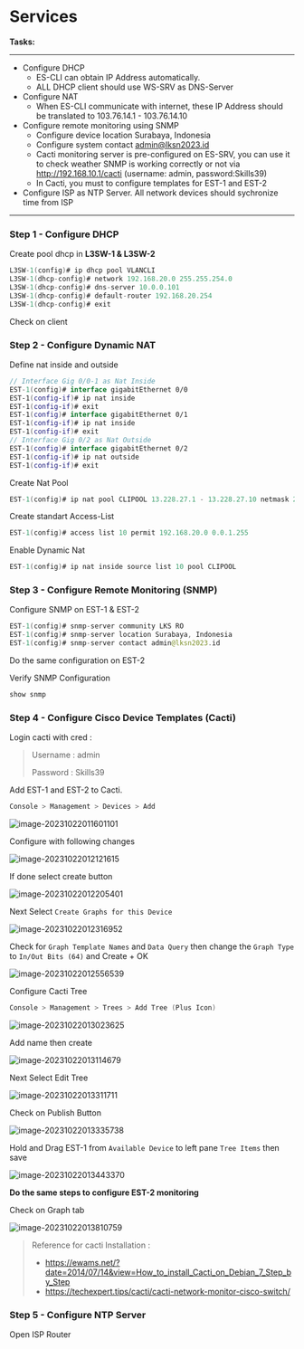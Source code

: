 # Services

**Tasks:**

---

- Configure DHCP
  - ES-CLI can obtain IP Address automatically.
  - ALL DHCP client should use WS-SRV as DNS-Server
- Configure NAT
  - When ES-CLI communicate with internet, these IP Address should be translated to 103.76.14.1 - 103.76.14.10
- Configure remote monitoring using SNMP
  - Configure device location Surabaya, Indonesia
  - Configure system contact admin@lksn2023.id
  - Cacti monitoring server is pre-configured on ES-SRV, you can use it to check weather SNMP is working correctly or not via http://192.168.10.1/cacti (username: admin, password:Skills39)
  - In Cacti, you must to configure templates for EST-1 and EST-2
- Configure ISP as NTP Server. All network devices should sychronize time from ISP

---

### Step 1 - Configure DHCP

Create pool dhcp in **L3SW-1 & L3SW-2**

```kotlin
L3SW-1(config)# ip dhcp pool VLANCLI
L3SW-1(dhcp-config)# network 192.168.20.0 255.255.254.0
L3SW-1(dhcp-config)# dns-server 10.0.0.101
L3SW-1(dhcp-config)# default-router 192.168.20.254
L3SW-1(dhcp-config)# exit
```

Check on client

### Step 2 - Configure Dynamic NAT

Define nat inside and outside

```kotlin
// Interface Gig 0/0-1 as Nat Inside 
EST-1(config)# interface gigabitEthernet 0/0
EST-1(config-if)# ip nat inside
EST-1(config-if)# exit
EST-1(config)# interface gigabitEthernet 0/1
EST-1(config-if)# ip nat inside
EST-1(config-if)# exit
// Interface Gig 0/2 as Nat Outside
EST-1(config)# interface gigabitEthernet 0/2
EST-1(config-if)# ip nat outside
EST-1(config-if)# exit
```

Create Nat Pool

```kotlin
EST-1(config)# ip nat pool CLIPOOL 13.228.27.1 - 13.228.27.10 netmask 255.255.255.0
```

Create standart Access-List

```kotlin
EST-1(config)# access list 10 permit 192.168.20.0 0.0.1.255
```

Enable Dynamic Nat

```kotlin
EST-1(config)# ip nat inside source list 10 pool CLIPOOL
```

### Step 3 - Configure Remote Monitoring (SNMP)

Configure SNMP on EST-1 & EST-2

```kotlin
EST-1(config)# snmp-server community LKS RO
EST-1(config)# snmp-server location Surabaya, Indonesia
EST-1(config)# snmp-server contact admin@lksn2023.id
```

Do the same configuration on EST-2

Verify SNMP Configuration

```kotlin
show snmp
```

### Step 4 - Configure Cisco Device Templates (Cacti)

Login cacti with cred :

> Username : admin
>
> Password : Skills39

Add EST-1 and EST-2 to Cacti. 

```kotlin
Console > Management > Devices > Add
```

![image-20231022011601101](C:\Users\tpmst\AppData\Roaming\Typora\typora-user-images\image-20231022011601101.png)

Configure with following changes

![image-20231022012121615](C:\Users\tpmst\AppData\Roaming\Typora\typora-user-images\image-20231022012121615.png)

If done select create button

![image-20231022012205401](C:\Users\tpmst\AppData\Roaming\Typora\typora-user-images\image-20231022012205401.png)

Next Select `Create Graphs for this Device`

![image-20231022012316952](C:\Users\tpmst\AppData\Roaming\Typora\typora-user-images\image-20231022012316952.png)

Check for `Graph Template Names` and `Data Query` then change the `Graph Type` to `In/Out Bits (64)` and Create + OK

![image-20231022012556539](C:\Users\tpmst\AppData\Roaming\Typora\typora-user-images\image-20231022012556539.png)

Configure Cacti Tree

```kotlin
Console > Management > Trees > Add Tree (Plus Icon)
```

![image-20231022013023625](C:\Users\tpmst\AppData\Roaming\Typora\typora-user-images\image-20231022013023625.png)

Add name then create

![image-20231022013114679](C:\Users\tpmst\AppData\Roaming\Typora\typora-user-images\image-20231022013114679.png)

Next Select Edit Tree

![image-20231022013311711](C:\Users\tpmst\AppData\Roaming\Typora\typora-user-images\image-20231022013311711.png)

Check on Publish Button

![image-20231022013335738](C:\Users\tpmst\AppData\Roaming\Typora\typora-user-images\image-20231022013335738.png)

Hold and Drag EST-1 from `Available Device` to left pane `Tree Items` then save

![image-20231022013443370](C:\Users\tpmst\AppData\Roaming\Typora\typora-user-images\image-20231022013443370.png)

**Do the same steps to configure EST-2 monitoring**

Check on Graph tab

![image-20231022013810759](C:\Users\tpmst\AppData\Roaming\Typora\typora-user-images\image-20231022013810759.png)

> Reference for cacti Installation : 
>
> - https://ewams.net/?date=2014/07/14&view=How_to_install_Cacti_on_Debian_7_Step_by_Step
> - https://techexpert.tips/cacti/cacti-network-monitor-cisco-switch/

### Step 5 - Configure NTP Server

Open ISP Router

